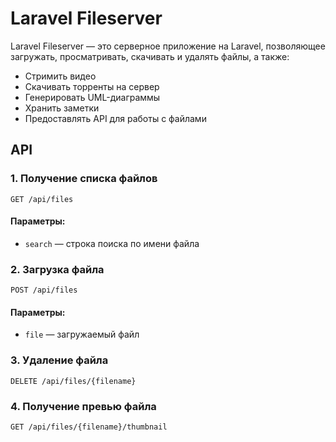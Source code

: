 # Laravel Fileserver

Laravel Fileserver — это серверное приложение на Laravel, позволяющее загружать, просматривать, скачивать и удалять файлы, а также:
- Стримить видео
- Скачивать торренты на сервер
- Генерировать UML-диаграммы
- Хранить заметки
- Предоставлять API для работы с файлами

## API

### 1. Получение списка файлов
```http
GET /api/files
```
#### Параметры:
- `search` — строка поиска по имени файла

### 2. Загрузка файла
```http
POST /api/files
```
#### Параметры:
- `file` — загружаемый файл

### 3. Удаление файла
```http
DELETE /api/files/{filename}
```

### 4. Получение превью файла
```http
GET /api/files/{filename}/thumbnail
```

